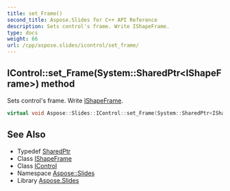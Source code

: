 ```yaml
---
title: set_Frame()
second_title: Aspose.Slides for C++ API Reference
description: Sets control's frame. Write IShapeFrame.
type: docs
weight: 66
url: /cpp/aspose.slides/icontrol/set_frame/
---
```

## IControl::set_Frame(System::SharedPtr\<IShapeFrame\>) method


Sets control's frame. Write [IShapeFrame](../../ishapeframe/).

```cpp
virtual void Aspose::Slides::IControl::set_Frame(System::SharedPtr<IShapeFrame> value)=0
```

## See Also

* Typedef [SharedPtr](../../system/sharedptr/)
* Class [IShapeFrame](../ishapeframe/)
* Class [IControl](./)
* Namespace [Aspose::Slides](../)
* Library [Aspose.Slides](../../)